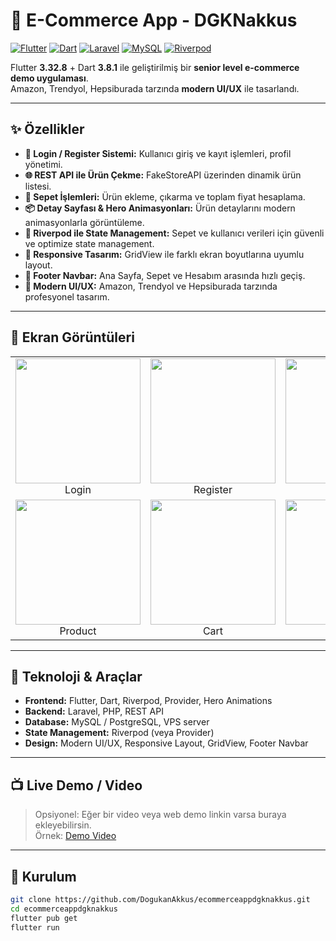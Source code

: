 # 🚀 E-Commerce App - DGKNakkus

[![Flutter](https://img.shields.io/badge/Flutter-3.32.8-blue?logo=flutter&logoColor=white)](https://flutter.dev/)
[![Dart](https://img.shields.io/badge/Dart-3.8.1-blue?logo=dart&logoColor=white)](https://dart.dev/)
[![Laravel](https://img.shields.io/badge/Laravel-10-red?logo=laravel&logoColor=white)](https://laravel.com/)
[![MySQL](https://img.shields.io/badge/MySQL-8-blue?logo=mysql&logoColor=white)](https://www.mysql.com/)
[![Riverpod](https://img.shields.io/badge/Riverpod-StateManagement-purple?logo=flutter&logoColor=white)](https://riverpod.dev/)

Flutter **3.32.8** + Dart **3.8.1** ile geliştirilmiş bir **senior level e-commerce demo uygulaması**.  
Amazon, Trendyol, Hepsiburada tarzında **modern UI/UX** ile tasarlandı.  

---

## ✨ Özellikler

- **🔑 Login / Register Sistemi:** Kullanıcı giriş ve kayıt işlemleri, profil yönetimi.  
- **🌐 REST API ile Ürün Çekme:** FakeStoreAPI üzerinden dinamik ürün listesi.  
- **🛒 Sepet İşlemleri:** Ürün ekleme, çıkarma ve toplam fiyat hesaplama.  
- **📦 Detay Sayfası & Hero Animasyonları:** Ürün detaylarını modern animasyonlarla görüntüleme.  
- **🧩 Riverpod ile State Management:** Sepet ve kullanıcı verileri için güvenli ve optimize state management.  
- **📱 Responsive Tasarım:** GridView ile farklı ekran boyutlarına uyumlu layout.  
- **📌 Footer Navbar:** Ana Sayfa, Sepet ve Hesabım arasında hızlı geçiş.  
- **🎨 Modern UI/UX:** Amazon, Trendyol ve Hepsiburada tarzında profesyonel tasarım.

---

## 📸 Ekran Görüntüleri

<table>
  <tr>
    <td align="center">
      <img src="ecommerceapp_dgknakkus/assets/screenshots/login.png" width="200px" />
      <br>Login
    </td>
    <td align="center">
      <img src="ecommerceapp_dgknakkus/assets/screenshots/register.png" width="200px" />
      <br>Register
    </td>
    <td align="center">
      <img src="ecommerceapp_dgknakkus/assets/screenshots/home.png" width="200px" />
      <br>Home
    </td>
  </tr>
  <tr>
    <td align="center">
      <img src="ecommerceapp_dgknakkus/assets/screenshots/productpage.png" width="200px" />
      <br>Product
    </td>
    <td align="center">
      <img src="ecommerceapp_dgknakkus/assets/screenshots/cart.png" width="200px" />
      <br>Cart
    </td>
    <td align="center">
      <img src="ecommerceapp_dgknakkus/assets/screenshots/account.png" width="200px" />
      <br>Account
    </td>
  </tr>
</table>

---

## 🔗 Teknoloji & Araçlar

- **Frontend:** Flutter, Dart, Riverpod, Provider, Hero Animations  
- **Backend:** Laravel, PHP, REST API  
- **Database:** MySQL / PostgreSQL, VPS server  
- **State Management:** Riverpod (veya Provider)  
- **Design:** Modern UI/UX, Responsive Layout, GridView, Footer Navbar  

---

## 📺 Live Demo / Video

> Opsiyonel: Eğer bir video veya web demo linkin varsa buraya ekleyebilirsin.  
> Örnek: [Demo Video](https://www.youtube.com/...)

---

## 📌 Kurulum

```bash
git clone https://github.com/DogukanAkkus/ecommerceappdgknakkus.git
cd ecommerceappdgknakkus
flutter pub get
flutter run
